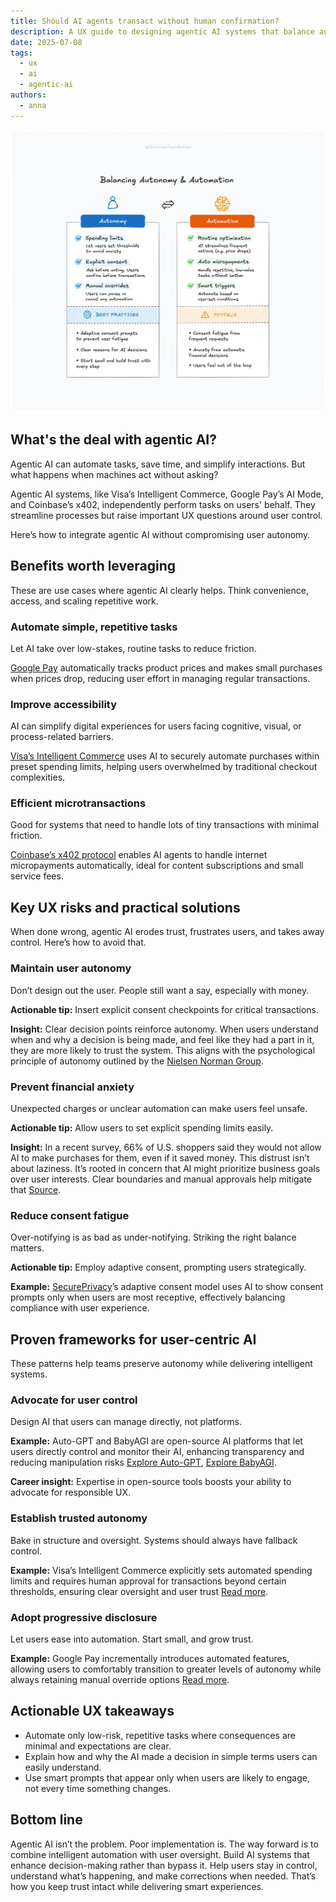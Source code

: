 ```yaml
---
title: Should AI agents transact without human confirmation?
description: A UX guide to designing agentic AI systems that balance automation with user control.
date: 2025-07-08
tags:
  - ux
  - ai
  - agentic-ai
authors:
  - anna
---
```


![](../assets/autonomy-automation.webp)

## What's the deal with agentic AI?

Agentic AI can automate tasks, save time, and simplify interactions. But what happens when machines act without asking?

Agentic AI systems, like Visa’s Intelligent Commerce, Google Pay’s AI Mode, and Coinbase’s x402, independently perform tasks on users' behalf. They streamline processes but raise important UX questions around user control.

Here’s how to integrate agentic AI without compromising user autonomy.

## Benefits worth leveraging

These are use cases where agentic AI clearly helps. Think convenience, access, and scaling repetitive work.

### Automate simple, repetitive tasks

Let AI take over low-stakes, routine tasks to reduce friction.

[Google Pay](https://techcrunch.com/2025/05/20/google-adds-ai-powered-shopping-features-for-discovery-and-easy-check-out/) automatically tracks product prices and makes small purchases when prices drop, reducing user effort in managing regular transactions.

### Improve accessibility

AI can simplify digital experiences for users facing cognitive, visual, or process-related barriers.

[Visa’s Intelligent Commerce](https://corporate.visa.com/en/products/intelligent-commerce.html) uses AI to securely automate purchases within preset spending limits, helping users overwhelmed by traditional checkout complexities.

### Efficient microtransactions

Good for systems that need to handle lots of tiny transactions with minimal friction.

[Coinbase’s x402 protocol](https://www.coinbase.com/developer-platform/discover/launches/x402) enables AI agents to handle internet micropayments automatically, ideal for content subscriptions and small service fees.

## Key UX risks and practical solutions

When done wrong, agentic AI erodes trust, frustrates users, and takes away control. Here’s how to avoid that.

### Maintain user autonomy

Don’t design out the user. People still want a say, especially with money.

**Actionable tip:** Insert explicit consent checkpoints for critical transactions.

**Insight:** Clear decision points reinforce autonomy. When users understand when and why a decision is being made, and feel like they had a part in it, they are more likely to trust the system. This aligns with the psychological principle of autonomy outlined by the [Nielsen Norman Group](https://www.nngroup.com/articles/autonomy-relatedness-competence/).

### Prevent financial anxiety

Unexpected charges or unclear automation can make users feel unsafe.

**Actionable tip:** Allow users to set explicit spending limits easily.

**Insight:** In a recent survey, 66% of U.S. shoppers said they would not allow AI to make purchases for them, even if it saved money. This distrust isn’t about laziness. It’s rooted in concern that AI might prioritize business goals over user interests. Clear boundaries and manual approvals help mitigate that [Source](https://www.pymnts.com/personal-finance/2025/financial-anxiety-spurs-demand-for-consumer-budgeting-apps/).

### Reduce consent fatigue

Over-notifying is as bad as under-notifying. Striking the right balance matters.

**Actionable tip:** Employ adaptive consent, prompting users strategically.

**Example:** [SecurePrivacy](https://secureprivacy.ai/blog/adaptive-consent-frequency-using-ai-to-combat-consent-fatigue)’s adaptive consent model uses AI to show consent prompts only when users are most receptive, effectively balancing compliance with user experience.

## Proven frameworks for user-centric AI

These patterns help teams preserve autonomy while delivering intelligent systems.

### Advocate for user control

Design AI that users can manage directly, not platforms.

**Example:** Auto-GPT and BabyAGI are open-source AI platforms that let users directly control and monitor their AI, enhancing transparency and reducing manipulation risks [Explore Auto-GPT](https://github.com/Significant-Gravitas/AutoGPT), [Explore BabyAGI](https://github.com/yoheinakajima/babyagi).

**Career insight:** Expertise in open-source tools boosts your ability to advocate for responsible UX.

### Establish trusted autonomy

Bake in structure and oversight. Systems should always have fallback control.

**Example:** Visa’s Intelligent Commerce explicitly sets automated spending limits and requires human approval for transactions beyond certain thresholds, ensuring clear oversight and user trust [Read more](https://venturebeat.com/ai/visa-launches-intelligent-commerce-platform-letting-ai-agents-swipe-your-card-safely-it-says/).

### Adopt progressive disclosure

Let users ease into automation. Start small, and grow trust.

**Example:** Google Pay incrementally introduces automated features, allowing users to comfortably transition to greater levels of autonomy while always retaining manual override options [Read more](https://techcrunch.com/2025/05/20/google-adds-ai-powered-shopping-features-for-discovery-and-easy-check-out/).

## Actionable UX takeaways

- Automate only low-risk, repetitive tasks where consequences are minimal and expectations are clear.
- Explain how and why the AI made a decision in simple terms users can easily understand.
- Use smart prompts that appear only when users are likely to engage, not every time something changes.

## Bottom line

Agentic AI isn’t the problem. Poor implementation is. The way forward is to combine intelligent automation with user oversight. Build AI systems that enhance decision-making rather than bypass it. Help users stay in control, understand what’s happening, and make corrections when needed. That’s how you keep trust intact while delivering smart experiences.